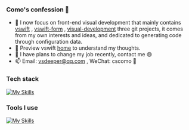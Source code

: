 ### Como's confession 👋

<!--
**vsdeeper/vsdeeper** is a ✨ _special_ ✨ repository because its `README.md` (this file) appears on your GitHub profile.

Here are some ideas to get you started:

- 🔭 I’m currently working on ...
- 🌱 I’m currently learning ...
- 👯 I’m looking to collaborate on ...
- 🤔 I’m looking for help with ...
- 💬 Ask me about ...
- 📫 How to reach me: ...
- 😄 Pronouns: ...
- ⚡ Fun fact: ...
-->

- 🌱 I now focus on front-end visual development that mainly contains [vswift](https://github.com/vsdeeper/vswift) , [vswift-form](https://github.com/vsdeeper/vswift-form) , [visual-development](https://github.com/vsdeeper/visual-development) three git projects, it comes from my own interests and ideas, and dedicated to generating code through configuration data.
- 🔭 Preview vswift [home](https://vsdeeper.github.io/) to understand my thoughts.
- 🤔 I have plans to change my job recently, contact me 😄
- 📫 Email: vsdeeper@qq.com , WeChat: cscomo 💬

### Tech stack

[![My Skills](https://skillicons.dev/icons?i=js,typescript,scss,vue,react,angular,nodejs,nestjs,mysql)](https://skillicons.dev)

### Tools I use

[![My Skills](https://skillicons.dev/icons?i=vscode,vite,webpack,gulp,git,github,vitest)](https://skillicons.dev)


